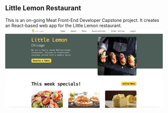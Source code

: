 ## Little Lemon Restaurant

This is an on-going Meat Front-End Developer Capstone project. It creates an React-based web app for the Little Lemon restaurant.
<img width="1322" alt="Screenshot of the website" src="https://github.com/LixinDu/little-lemon-restaurant/blob/master/src/assets/Screenshot.png">
